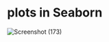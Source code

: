 # plots in Seaborn

![Screenshot (173)](https://github.com/Sonusrj/tutorials_learnings/assets/124554398/fe9eb553-6bf1-422a-ac3b-bf6ac99f0d0f)
